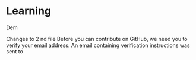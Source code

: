 # Learning
Dem

Changes to 2 nd file
Before you can contribute on GitHub, we need you to verify your email address.
An email containing verification instructions was sent to

